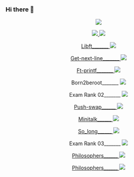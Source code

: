 ### Hi there 👋

<p align="center">
  <a href="https://profile.intra.42.fr/">
    <img src="https://badge42.vercel.app/api/v2/cl6oxvc8c00590gladwekzwof/stats?cursusId=21&coalitionId=undefined">
  </a> 
</p>

<p align="center">
  <a href="https://github.com/khovakim">
    <img src="https://github-readme-stats.vercel.app/api?username=khovakim&count_private=true&show_icons=true&theme=chartreuse-dark">
    <img src="https://github-readme-stats.vercel.app/api/top-langs/?username=khovakim&show_icons=true&locale=en&layout=compact&theme=chartreuse-dark">
  </a>
</p>





<p align="center">
  <a href="https://github.com/YEREVAN-42/Libft">
  Libft_______
    <img src="https://badge42.vercel.app/api/v2/cl6oxvc8c00590gladwekzwof/project/2527112">
  </a> 
</p>

<p align="center">
  <a href="https://github.com/YEREVAN-42/get_next_line">
  Get-next-line_______
    <img src="https://badge42.vercel.app/api/v2/cl6oxvc8c00590gladwekzwof/project/2544537">
  </a> 
</p>

<p align="center">
  <a href="https://github.com/YEREVAN-42/ft_printf-42">
  Ft-printf_______
    <img src="https://badge42.vercel.app/api/v2/cl6oxvc8c00590gladwekzwof/project/2549016">
  </a> 
</p>

<p align="center">
  <a>
  Born2beroot_______
    <img src="https://badge42.vercel.app/api/v2/cl6oxvc8c00590gladwekzwof/project/2560173">
  </a> 
</p>

<p align="center">
  <a>
  Exam Rank 02_______
    <img src="https://badge42.vercel.app/api/v2/cl6oxvc8c00590gladwekzwof/project/2568685">
  </a> 
</p>

<p align="center">
  <a href="https://github.com/YEREVAN-42/Push_Swap-42">
  Push-swap______
    <img src="https://badge42.vercel.app/api/v2/cl6oxvc8c00590gladwekzwof/project/2593484">
  </a> 
</p>

<p align="center">
  <a href="https://github.com/YEREVAN-42/Minitalk-42">
  Minitalk______
    <img src="https://badge42.vercel.app/api/v2/cl6oxvc8c00590gladwekzwof/project/2674895">
  </a> 
</p>

<p align="center">
  <a href="https://github.com/YEREVAN-42/So_long-42">
  So_long______
    <img src="https://badge42.vercel.app/api/v2/cl6oxvc8c00590gladwekzwof/project/2674895">
  </a> 
</p>

<p align="center">
  <a>
  Exam Rank 03_______
    <img src="https://badge42.vercel.app/api/v2/cl6oxvc8c00590gladwekzwof/project/2568685">
  </a> 
</p>

<p align="center">
  <a href="https://github.com/YEREVAN-42/Philosophers_42">
  Philosophers______
    <img src="https://badge42.vercel.app/api/v2/cl6oxvc8c00590gladwekzwof/project/2568685">
  </a> 
</p>

<p align="center">
  <a href="https://github.com/YEREVAN-42/Minishell_42">
  Philosophers______
    <img src="https://badge42.vercel.app/api/v2/cl6oxvc8c00590gladwekzwof/project/2568685">
  </a> 
</p>

<!--
Here are some ideas to get you started:

- 🔭 I’m currently working on ...
- 🌱 I’m currently learning ...
- 👯 I’m looking to collaborate on ...
- 🤔 I’m looking for help with ...
- 💬 Ask me about ...
- 📫 How to reach me: ...
- 😄 Pronouns: ...
- ⚡ Fun fact: ...
-->
